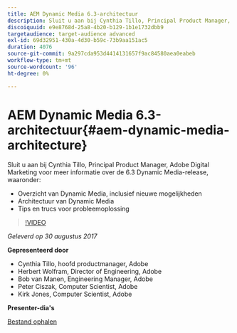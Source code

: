 ```yaml
---
title: AEM Dynamic Media 6.3-architectuur
description: Sluit u aan bij Cynthia Tillo, Principal Product Manager, Adobe Digital Marketing voor meer informatie over de 6.3 Dynamic Media-release.
discoiquuid: e9e8768d-25a8-4b20-b129-1b1e1732dbb9
targetaudience: target-audience advanced
exl-id: 69d32951-430a-4d30-b59c-73b9aa151ac5
duration: 4076
source-git-commit: 9a297cda953d4414131657f9ac84580aea0eabeb
workflow-type: tm+mt
source-wordcount: '96'
ht-degree: 0%

---
```


# AEM Dynamic Media 6.3-architectuur{#aem-dynamic-media-architecture}

Sluit u aan bij Cynthia Tillo, Principal Product Manager, Adobe Digital Marketing voor meer informatie over de 6.3 Dynamic Media-release, waaronder:

* Overzicht van Dynamic Media, inclusief nieuwe mogelijkheden
* Architectuur van Dynamic Media
* Tips en trucs voor probleemoplossing

>[!VIDEO](https://video.tv.adobe.com/v/19570/?quality=9)

*Geleverd op 30 augustus 2017*

**Gepresenteerd door**

* Cynthia Tillo, hoofd productmanager, Adobe
* Herbert Wolfram, Director of Engineering, Adobe
* Bob van Manen, Engineering Manager, Adobe
* Peter Ciszak, Computer Scientist, Adobe
* Kirk Jones, Computer Scientist, Adobe

**Presenter-dia&#39;s**

[Bestand ophalen](assets/dynamicmedia83017.pdf)
<!--
[Get back to the Overview](https://helpx.adobe.com/experience-manager/kt/eseminars/gems/aem-index.html)
-->
